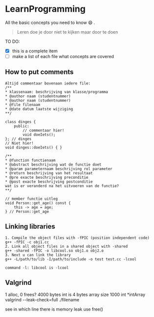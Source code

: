 # LearnProgramming
All the basic concepts you need to know :smile: .

> Leren doe je door niet te kijken maar door te doen

TO DO: 
- [x] this is a complete item
- [ ] make a list of each file what concepts are covered

## How to put comments
```
Altijd commentaar bovenaan iedere file:
/**
* klassenaam: beschrijving van klasse/programma
* @author naam (studentnummer)
* @author naam (studentnummer)
* @file filenaam
* @date datum laatste wijziging
**/
```

```
class dinges {
    public:
        // commentaar hier!
        void doeIets();
}; // dinges
// Niet hier!
void dinges::doeIets() { }
```

```
/**
* @function functienaam
* @abstract beschrijving wat de functie doet
* @param parameternaam beschrijving rol parameter
* @return beschrijving van het resultaat
* @pre exacte beschrijving preconditie
* @post exacte beschrijving postconditie
wat is er veranderd na het uitvoeren van de functie?
**/
```

```
// member functie uitleg
void Person::get_age() const {
    this -> age = age;
} // Person::get_age

```

## Linking libraries
```
1. Compile the object files with -fPIC (position independent code)
g++ -fPIC -c obj1.cc
2. Link all object files in a shared object with -shared
g++ -shared -fPIC -o libcool.so obj1.o obj2.o
3. Next u can link the library
g++ -L/path/to/lib -I/path/to/include -o test test.cc -lcool

command -l: libcool is -lcool
```

## Valgrind
1 alloc, 0 frees?
4000 bytes int is 4 bytes array size 1000
int *intArray 
valgrind --leak-check=full ./filename

see in which line there is memory leak
use free()
